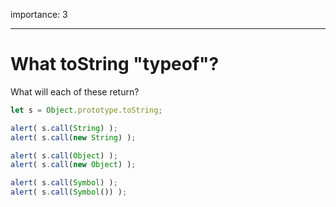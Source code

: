 importance: 3

---

# What toString "typeof"?

What will each of these return?

```js
let s = Object.prototype.toString;

alert( s.call(String) );
alert( s.call(new String) );

alert( s.call(Object) );
alert( s.call(new Object) );

alert( s.call(Symbol) );
alert( s.call(Symbol()) );
```
